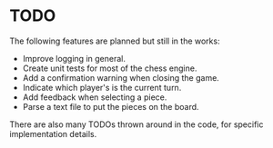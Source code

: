 # TODO

The following features are planned but still in the works:

- Improve logging in general.
- Create unit tests for most of the chess engine.
- Add a confirmation warning when closing the game.
- Indicate which player's is the current turn.
- Add feedback when selecting a piece.
- Parse a text file to put the pieces on the board.

There are also many TODOs thrown around in the code, for specific implementation details.
